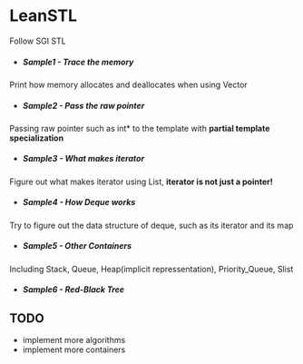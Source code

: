 # LeanSTL
Follow SGI STL

* ##### Sample1 - Trace the memory

Print how memory allocates and deallocates when using Vector

* ##### Sample2 - Pass the raw pointer

Passing raw pointer such as int* to the template with **partial template specialization**

* ##### Sample3 - What makes iterator

Figure out what makes iterator using List, **iterator is not just a pointer!**

* ##### Sample4 - How Deque works

Try to figure out the data structure of deque, such as its iterator and its map

* ##### Sample5 - Other Containers

Including Stack, Queue, Heap(implicit repressentation), Priority_Queue, Slist

* ##### Sample6 - Red-Black Tree

## TODO

* implement more algorithms
* implement more containers
